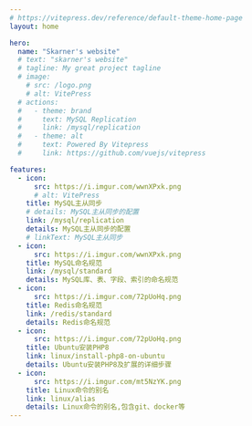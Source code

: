 ```yaml
---
# https://vitepress.dev/reference/default-theme-home-page
layout: home

hero:
  name: "Skarner's website"
  # text: "skarner's website"
  # tagline: My great project tagline
  # image:
    # src: /logo.png
    # alt: VitePress
  # actions:
  #   - theme: brand
  #     text: MySQL Replication
  #     link: /mysql/replication
  #   - theme: alt
  #     text: Powered By Vitepress
  #     link: https://github.com/vuejs/vitepress

features:
  - icon:
      src: https://i.imgur.com/wwnXPxk.png
      # alt: VitePress
    title: MySQL主从同步
    # details: MySQL主从同步的配置
    link: /mysql/replication
    details: MySQL主从同步的配置
    # linkText: MySQL主从同步
  - icon:
      src: https://i.imgur.com/wwnXPxk.png
    title: MySQL命名规范
    link: /mysql/standard
    details: MySQL库、表、字段、索引的命名规范
  - icon:
      src: https://i.imgur.com/72pUoHq.png
    title: Redis命名规范
    link: /redis/standard
    details: Redis命名规范
  - icon:
      src: https://i.imgur.com/72pUoHq.png
    title: Ubuntu安装PHP8
    link: linux/install-php8-on-ubuntu
    details: Ubuntu安装PHP8及扩展的详细步骤
  - icon:
      src: https://i.imgur.com/mt5NzYK.png
    title: Linux命令的别名
    link: linux/alias
    details: Linux命令的别名,包含git、docker等
---
```


